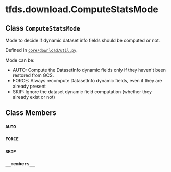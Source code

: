 <div itemscope itemtype="http://developers.google.com/ReferenceObject">
<meta itemprop="name" content="tfds.download.ComputeStatsMode" />
<meta itemprop="path" content="Stable" />
<meta itemprop="property" content="AUTO"/>
<meta itemprop="property" content="FORCE"/>
<meta itemprop="property" content="SKIP"/>
<meta itemprop="property" content="__members__"/>
</div>

# tfds.download.ComputeStatsMode

## Class `ComputeStatsMode`

Mode to decide if dynamic dataset info fields should be computed or not.





Defined in [`core/download/util.py`](https://github.com/tensorflow/datasets/tree/master/tensorflow_datasets/core/download/util.py).

<!-- Placeholder for "Used in" -->

Mode can be:

* AUTO: Compute the DatasetInfo dynamic fields only if they haven't been
  restored from GCS.
* FORCE: Always recompute DatasetInfo dynamic  fields, even if they are
  already present
* SKIP: Ignore the dataset dynamic field computation (whether they already
  exist or not)

## Class Members

<h3 id="AUTO"><code>AUTO</code></h3>

<h3 id="FORCE"><code>FORCE</code></h3>

<h3 id="SKIP"><code>SKIP</code></h3>

<h3 id="__members__"><code>__members__</code></h3>

